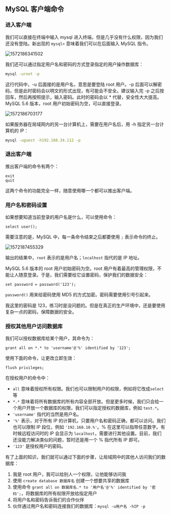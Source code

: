 ## MySQL 客户端命令

### 进入客户端

我们可以直接在终端中输入 mysql 进入终端，但是几乎没有什么权限，因为我们还没有登陆。新出现的 `mysql>` 意味着我们可以在后面输入 MySQL 指令。

![1572186341502](https://gitee.com/oldboy-python-full-stack-26/19083026021/raw/master/week08/day33/day33%20数据库初识.assets/1572186341502.png)

我们还可以通过指定用户名和密码的方式登录指定的用户操作数据库：

```bash
mysql -uroot -p
```

这行代码中，-u 后面接的是用户名，意思是要登陆 root 用户。-p 后面可以解密码，但是此时密码会以明文的形式出现，有可能会不安全。建议输入完 -p 之后按回车，然后再按照提示，输入密码。此时的密码会以 * 代替，安全性大大提高。MySQL 5.6 版本，root 用户初始密码为空，可以直接登录。

![1572186703177](https://gitee.com/oldboy-python-full-stack-26/19083026021/raw/master/week08/day33/day33%20数据库初识.assets/1572186703177.png)

如果服务器在局域网内的另一台计算机上，需要在用户名后，用 -h 指定另一台计算机的 IP：

```bash
mysql -uguest -h192.168.34.112 -p
```

### 退出客户端

推出客户端的命令有两个：

```mysql
exit
quit
```

这两个命令的功能完全一样，随意使用哪一个都可以推出客户端。

### 用户名和密码设置

如果想要知道当前登录的用户名是什么，可以使用命令：

```mysql
select user();
```

需要注意的是，MySQL 中，每一条命令结束之后都要使用 `;` 表示命令的终止。

![1572187455329](https://gitee.com/oldboy-python-full-stack-26/19083026021/raw/master/week08/day33/day33%20数据库初识.assets/1572187455329.png)

输出的结果中，`root` 表示的是用户名；`localhost` 指代的是 IP 地址。

MySQL 5.6 版本的 root 用户初始密码为空。root 用户有着最高的管理权限，不能让人随意登录。于是，我们需要给它设置密码，保护我们的数据安全：

```mysql
set password = password('123');
```

`password()` 用来给密码使用 MD5 的方式加密。密码需要使用引号引起来。

我这里的密码是 123，练习时是没问题的。但是在真正的生产环境中，还是要使用复杂一点的密码，保障数据的安全。

### 授权其他用户访问数据库

我们可以授权数据库给某个用户，其命令为：

```mysql
grant all on *.* to 'username'@'%' identified by '123';
```

使用下面的命令，让更改立即生效：

```mysql
flush privileges;
```

在授权用户的命令中：

- `all` 意味着授权所有权限。我们也可以限制用户的权限，例如将它改成`select`等
- `*.*` 意味着将所有数据库的所有内容全部开放。但是更多时候，我们只会给一个用户开放一个数据库的权限，我们可以指定授权的数据库，例如 `test.*`。
- `'username'` 指代的当然是用户名。
- `'%'` 表示，对于所有 IP 的计算机，只要用户名和密码正确，都可以访问。我们也可以限制 IP 段位，例如 `'192.168.10.%'`。% 在这里可以指带任意数字。有时候远程访问时的 IP 会显示为 `localhost`，需要进行其他设置。目前，我们还没能力解决类似的问题，暂时还是用一个 % 指代所有 IP 即可。
- `'123'` 是授权用户的密码。

有了上面的知识，我们就可以通过下面的步骤，让局域网中的其他人访问我们的数据库：

1. 我是 root 用户，我可以给别人一个权限，让他能够访问我
2. 使用 `create database 数据库名` 创建一个想要共享的数据库
3. 使用命令 `grant all on 数据库名.* to '用户名'@'%' identified by '密码';`，将数据库的所有权限开放给指定用户
4. 将用户名和密码告诉我们的合作伙伴
5. 伙伴通过用户名和密码连接我们的数据库：`mysql -u用户名 -hIP -p`